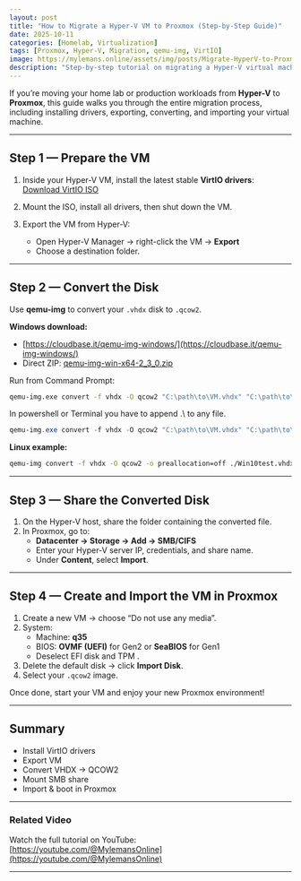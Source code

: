 ```yaml
---
layout: post
title: "How to Migrate a Hyper-V VM to Proxmox (Step-by-Step Guide)"
date: 2025-10-11
categories: [Homelab, Virtualization]
tags: [Proxmox, Hyper-V, Migration, qemu-img, VirtIO]
image: https://mylemans.online/assets/img/posts/Migrate-HyperV-to-Proxmox.png
description: "Step-by-step tutorial on migrating a Hyper-V virtual machine to Proxmox using qemu-img and VirtIO drivers."
---
```


If you’re moving your home lab or production workloads from **Hyper-V** to **Proxmox**, this guide walks you through the entire migration process, including installing drivers, exporting, converting, and importing your virtual machine.

---

## Step 1 — Prepare the VM

1. Inside your Hyper-V VM, install the latest stable **VirtIO drivers**:
   [Download VirtIO ISO](https://fedorapeople.org/groups/virt/virtio-win/direct-downloads/stable-virtio/virtio-win.iso)

2. Mount the ISO, install all drivers, then shut down the VM.

3. Export the VM from Hyper-V:
   - Open Hyper-V Manager → right-click the VM → **Export**
   - Choose a destination folder.

---

## Step 2 — Convert the Disk

Use **qemu-img** to convert your `.vhdx` disk to `.qcow2`.

**Windows download:**
- [https://cloudbase.it/qemu-img-windows/](https://cloudbase.it/qemu-img-windows/)
- Direct ZIP: [qemu-img-win-x64-2_3_0.zip](https://cloudbase.it/downloads/qemu-img-win-x64-2_3_0.zip)

Run from Command Prompt:

```bash
qemu-img.exe convert -f vhdx -O qcow2 "C:\path\to\VM.vhdx" "C:\path\to\VM-converted.qcow2"
```

In powershell or Terminal you have to append .\ to any file.

```powershell
qemu-img.exe convert -f vhdx -O qcow2 "C:\path\to\VM.vhdx" "C:\path\to\VM-converted.qcow2"
```

**Linux example:**

```bash
qemu-img convert -f vhdx -O qcow2 -o preallocation=off ./Win10test.vhdx /var/lib/vz/images/101/Win10-converted.qcow2
```

---

## Step 3 — Share the Converted Disk

1. On the Hyper-V host, share the folder containing the converted file.
2. In Proxmox, go to:
   - **Datacenter → Storage → Add → SMB/CIFS**
   - Enter your Hyper-V server IP, credentials, and share name.
   - Under **Content**, select **Import**.

---

## Step 4 — Create and Import the VM in Proxmox

1. Create a new VM → choose “Do not use any media”.
2. System:
   - Machine: **q35**
   - BIOS: **OVMF (UEFI)** for Gen2 or **SeaBIOS** for Gen1
   - Deselect EFI disk and TPM .
3. Delete the default disk → click **Import Disk**.
4. Select your `.qcow2` image.

Once done, start your VM and enjoy your new Proxmox environment!

---

## Summary

- Install VirtIO drivers  
- Export VM  
- Convert VHDX → QCOW2  
- Mount SMB share  
- Import & boot in Proxmox

---

### Related Video

Watch the full tutorial on YouTube:  
[https://youtube.com/@MylemansOnline](https://youtube.com/@MylemansOnline)

---
